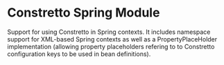 Constretto Spring Module
========================

Support for using Constretto in Spring contexts. It includes namespace support for XML-based Spring contexts as well 
as a PropertyPlaceHolder implementation (allowing property placeholders refering to to Constretto configuration keys 
to be used in bean definitions).

